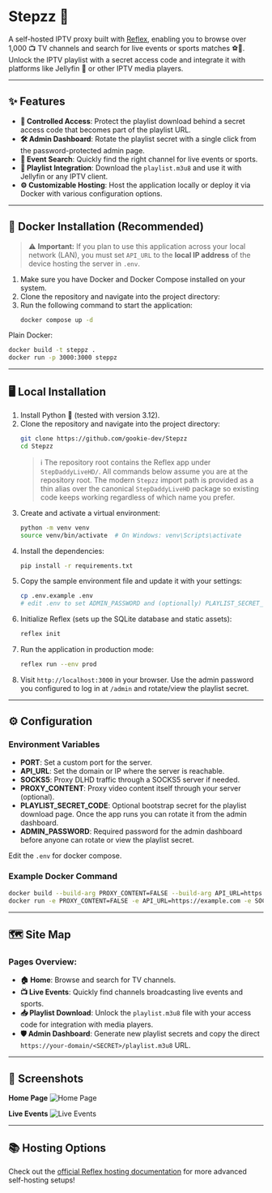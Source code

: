 # Stepzz 🚀

A self-hosted IPTV proxy built with [Reflex](https://reflex.dev), enabling you to browse over 1,000 📺 TV channels and search for live events or sports matches ⚽🏀. Unlock the IPTV playlist with a secret access code and integrate it with platforms like Jellyfin 🍇 or other IPTV media players.

---

## ✨ Features

- **🔐 Controlled Access**: Protect the playlist download behind a secret access code that becomes part of the playlist URL.
- **🛠️ Admin Dashboard**: Rotate the playlist secret with a single click from the password-protected admin page.
- **🔎 Event Search**: Quickly find the right channel for live events or sports.
- **📄 Playlist Integration**: Download the `playlist.m3u8` and use it with Jellyfin or any IPTV client.
- **⚙️ Customizable Hosting**: Host the application locally or deploy it via Docker with various configuration options.

---

## 🐳 Docker Installation (Recommended)

> ⚠️ **Important:** If you plan to use this application across your local network (LAN), you must set `API_URL` to the **local IP address** of the device hosting the server in `.env`.

1. Make sure you have Docker and Docker Compose installed on your system.
2. Clone the repository and navigate into the project directory:
3. Run the following command to start the application:
   ```bash
   docker compose up -d
   ```

Plain Docker:
```bash
docker build -t steppz .
docker run -p 3000:3000 steppz
```

---

## 🖥️ Local Installation

1. Install Python 🐍 (tested with version 3.12).
2. Clone the repository and navigate into the project directory:
   ```bash
   git clone https://github.com/gookie-dev/Stepzz
   cd Stepzz
   ```
   > ℹ️ The repository root contains the Reflex app under `StepDaddyLiveHD/`. All commands below assume you are at the repository root.
   > The modern `Stepzz` import path is provided as a thin alias over the canonical `StepDaddyLiveHD` package so existing code keeps working regardless of which name you prefer.
3. Create and activate a virtual environment:
   ```bash
   python -m venv venv
   source venv/bin/activate  # On Windows: venv\Scripts\activate
   ```
4. Install the dependencies:
   ```bash
   pip install -r requirements.txt
   ```
5. Copy the sample environment file and update it with your settings:
   ```bash
   cp .env.example .env
   # edit .env to set ADMIN_PASSWORD and (optionally) PLAYLIST_SECRET_CODE
   ```
6. Initialize Reflex (sets up the SQLite database and static assets):
   ```bash
   reflex init
   ```
7. Run the application in production mode:
   ```bash
   reflex run --env prod
   ```
8. Visit `http://localhost:3000` in your browser. Use the admin password you configured to log in at `/admin` and rotate/view the playlist secret.

---

## ⚙️ Configuration

### Environment Variables

- **PORT**: Set a custom port for the server.
- **API_URL**: Set the domain or IP where the server is reachable.
- **SOCKS5**: Proxy DLHD traffic through a SOCKS5 server if needed.
- **PROXY_CONTENT**: Proxy video content itself through your server (optional).
- **PLAYLIST_SECRET_CODE**: Optional bootstrap secret for the playlist download page. Once the app runs you can rotate it from the admin dashboard.
- **ADMIN_PASSWORD**: Required password for the admin dashboard before anyone can rotate or view the playlist secret.

Edit the `.env` for docker compose.

### Example Docker Command
```bash
docker build --build-arg PROXY_CONTENT=FALSE --build-arg API_URL=https://example.com --build-arg SOCKS5=user:password@proxy.example.com:1080 -t steppz .
docker run -e PROXY_CONTENT=FALSE -e API_URL=https://example.com -e SOCKS5=user:password@proxy.example.com:1080 -p 3000:3000 steppz
```

---

## 🗺️ Site Map

### Pages Overview:

- **🏠 Home**: Browse and search for TV channels.
- **📺 Live Events**: Quickly find channels broadcasting live events and sports.
- **📥 Playlist Download**: Unlock the `playlist.m3u8` file with your access code for integration with media players.
- **🛡️ Admin Dashboard**: Generate new playlist secrets and copy the direct `https://your-domain/<SECRET>/playlist.m3u8` URL.

---

## 📸 Screenshots

**Home Page**
<img alt="Home Page" src="https://files.catbox.moe/qlqqs5.png">

**Live Events**
<img alt="Live Events" src="https://files.catbox.moe/7oawie.png">

---

## 📚 Hosting Options

Check out the [official Reflex hosting documentation](https://reflex.dev/docs/hosting/self-hosting/) for more advanced self-hosting setups!